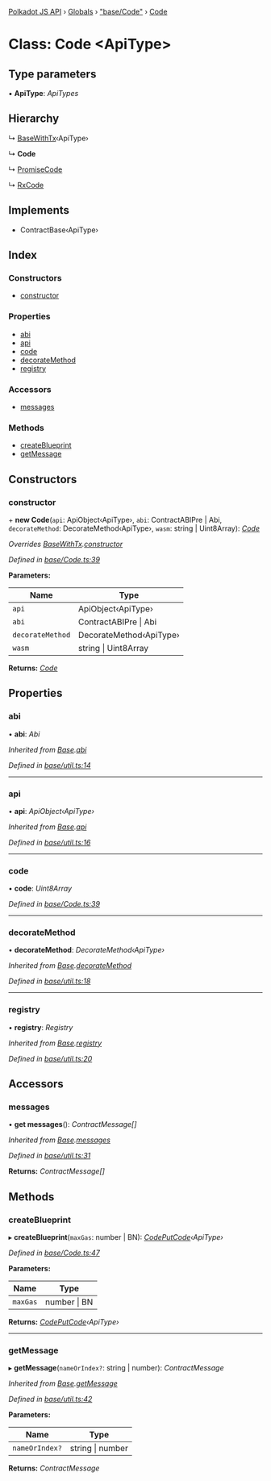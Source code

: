 [Polkadot JS API](../README.md) › [Globals](../globals.md) › ["base/Code"](../modules/_base_code_.md) › [Code](_base_code_.code.md)

# Class: Code <**ApiType**>

## Type parameters

▪ **ApiType**: *ApiTypes*

## Hierarchy

  ↳ [BaseWithTx](_base_util_.basewithtx.md)‹ApiType›

  ↳ **Code**

  ↳ [PromiseCode](_promise_promisecode_.promisecode.md)

  ↳ [RxCode](_rx_rxcode_.rxcode.md)

## Implements

* ContractBase‹ApiType›

## Index

### Constructors

* [constructor](_base_code_.code.md#constructor)

### Properties

* [abi](_base_code_.code.md#abi)
* [api](_base_code_.code.md#api)
* [code](_base_code_.code.md#code)
* [decorateMethod](_base_code_.code.md#decoratemethod)
* [registry](_base_code_.code.md#registry)

### Accessors

* [messages](_base_code_.code.md#messages)

### Methods

* [createBlueprint](_base_code_.code.md#createblueprint)
* [getMessage](_base_code_.code.md#getmessage)

## Constructors

###  constructor

\+ **new Code**(`api`: ApiObject‹ApiType›, `abi`: ContractABIPre | Abi, `decorateMethod`: DecorateMethod‹ApiType›, `wasm`: string | Uint8Array): *[Code](_base_code_.code.md)*

*Overrides [BaseWithTx](_base_util_.basewithtx.md).[constructor](_base_util_.basewithtx.md#constructor)*

*Defined in [base/Code.ts:39](https://github.com/polkadot-js/api/blob/6c5ef6ecd/packages/api-contract/src/base/Code.ts#L39)*

**Parameters:**

Name | Type |
------ | ------ |
`api` | ApiObject‹ApiType› |
`abi` | ContractABIPre &#124; Abi |
`decorateMethod` | DecorateMethod‹ApiType› |
`wasm` | string &#124; Uint8Array |

**Returns:** *[Code](_base_code_.code.md)*

## Properties

###  abi

• **abi**: *Abi*

*Inherited from [Base](_base_util_.base.md).[abi](_base_util_.base.md#abi)*

*Defined in [base/util.ts:14](https://github.com/polkadot-js/api/blob/6c5ef6ecd/packages/api-contract/src/base/util.ts#L14)*

___

###  api

• **api**: *ApiObject‹ApiType›*

*Inherited from [Base](_base_util_.base.md).[api](_base_util_.base.md#api)*

*Defined in [base/util.ts:16](https://github.com/polkadot-js/api/blob/6c5ef6ecd/packages/api-contract/src/base/util.ts#L16)*

___

###  code

• **code**: *Uint8Array*

*Defined in [base/Code.ts:39](https://github.com/polkadot-js/api/blob/6c5ef6ecd/packages/api-contract/src/base/Code.ts#L39)*

___

###  decorateMethod

• **decorateMethod**: *DecorateMethod‹ApiType›*

*Inherited from [Base](_base_util_.base.md).[decorateMethod](_base_util_.base.md#decoratemethod)*

*Defined in [base/util.ts:18](https://github.com/polkadot-js/api/blob/6c5ef6ecd/packages/api-contract/src/base/util.ts#L18)*

___

###  registry

• **registry**: *Registry*

*Inherited from [Base](_base_util_.base.md).[registry](_base_util_.base.md#registry)*

*Defined in [base/util.ts:20](https://github.com/polkadot-js/api/blob/6c5ef6ecd/packages/api-contract/src/base/util.ts#L20)*

## Accessors

###  messages

• **get messages**(): *ContractMessage[]*

*Inherited from [Base](_base_util_.base.md).[messages](_base_util_.base.md#messages)*

*Defined in [base/util.ts:31](https://github.com/polkadot-js/api/blob/6c5ef6ecd/packages/api-contract/src/base/util.ts#L31)*

**Returns:** *ContractMessage[]*

## Methods

###  createBlueprint

▸ **createBlueprint**(`maxGas`: number | BN): *[CodePutCode](../interfaces/_base_code_.codeputcode.md)‹ApiType›*

*Defined in [base/Code.ts:47](https://github.com/polkadot-js/api/blob/6c5ef6ecd/packages/api-contract/src/base/Code.ts#L47)*

**Parameters:**

Name | Type |
------ | ------ |
`maxGas` | number &#124; BN |

**Returns:** *[CodePutCode](../interfaces/_base_code_.codeputcode.md)‹ApiType›*

___

###  getMessage

▸ **getMessage**(`nameOrIndex?`: string | number): *ContractMessage*

*Inherited from [Base](_base_util_.base.md).[getMessage](_base_util_.base.md#getmessage)*

*Defined in [base/util.ts:42](https://github.com/polkadot-js/api/blob/6c5ef6ecd/packages/api-contract/src/base/util.ts#L42)*

**Parameters:**

Name | Type |
------ | ------ |
`nameOrIndex?` | string &#124; number |

**Returns:** *ContractMessage*
